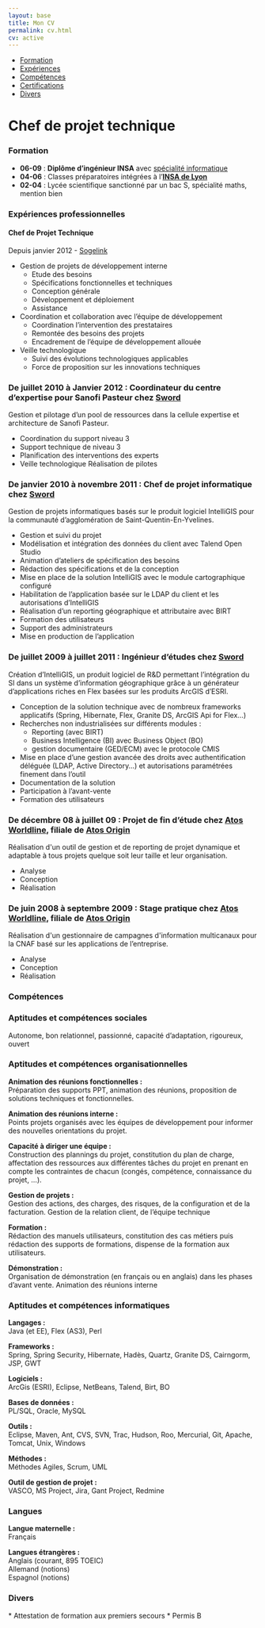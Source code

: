 ```yaml
---
layout: base
title: Mon CV
permalink: cv.html
cv: active
---
```


<div class="background-wrapper">
    <div id="cv-menu" class="pure-menu pure-menu-open pure-menu-horizontal">
        <ul>
            <li><a href="#formation">Formation</a></li>
            <li><a href="#experiences">Expériences</a></li>
            <li><a href="#competences">Compétences</a></li>
            <li><a href="#certifications">Certifications</a></li>
            <li><a href="#divers">Divers</a></li>
        </ul>
    </div>
</div>

<h1 class="cv-titre">Chef de projet technique</h1>


<h3 id="formation">Formation</h3>

 - **06-09** : **Diplôme d’ingénieur INSA** avec [spécialité informatique](http://if.insa-lyon.fr)
 - **04-06** : Classes préparatoires intégrées à l’**[INSA de Lyon](http://www.insa-lyon.fr/)**
 - **02-04** : Lycée scientifique sanctionné par un bac S, spécialité maths, mention bien



<h3 id="experiences">Expériences professionnelles</h3>

<h4 class="cv-titre-job">Chef de Projet Technique</h4>
<div class="cv-detail-job">Depuis janvier 2012 - <a href="http://sogelink.fr/" alt="Sogelink" title="Sogelink">Sogelink</a></div>


- Gestion de projets de développement interne
    - Etude des besoins
    - Spécifications fonctionnelles et techniques
    - Conception générale
    - Développement et déploiement
    - Assistance
- Coordination et collaboration avec l’équipe de développement
    * Coordination l’intervention des prestataires
    * Remontée des besoins des projets
    * Encadrement de l’équipe de développement allouée
- Veille technologique
    - Suivi des évolutions technologiques applicables
    - Force de proposition sur les innovations techniques

### De juillet 2010 à Janvier 2012 : Coordinateur du centre d’expertise pour Sanofi Pasteur chez [Sword](http://www.sword-group.com/)
 
Gestion et pilotage d’un pool de ressources dans la cellule expertise et architecture de Sanofi Pasteur.

- Coordination du support niveau 3
- Support technique de niveau 3 
- Planification des interventions des experts 
- Veille technologique Réalisation de pilotes

### De janvier 2010 à novembre 2011 : Chef de projet informatique chez [Sword](http://www.sword-group.com)
 
Gestion de projets informatiques basés sur le produit logiciel IntelliGIS pour la communauté d’agglomération de Saint-Quentin-En-Yvelines.

- Gestion et suivi du projet
- Modélisation et intégration des données du client avec Talend Open Studio
- Animation d’ateliers de spécification des besoins
- Rédaction des spécifications et de la conception
- Mise en place de la solution IntelliGIS avec le module cartographique configuré
- Habilitation de l’application basée sur le LDAP du client et les autorisations d’IntelliGIS
- Réalisation d’un reporting géographique et attributaire avec BIRT
- Formation des utilisateurs
- Support des administrateurs
- Mise en production de l’application

### De juillet 2009 à juillet 2011 : Ingénieur d’études chez [Sword](http://www.sword-group.com)
 
Création d’IntelliGIS, un produit logiciel de R&D permettant
l’intégration du SI dans un système d’information géographique gr&acirc;ce &agrave;
un générateur d’applications riches en Flex basées sur les produits
ArcGIS d’ESRI.

-  Conception de la solution technique avec de nombreux frameworks
    applicatifs (Spring, Hibernate, Flex, Granite DS, ArcGIS Api for
    Flex…)
-  Recherches non industrialisées sur différents modules :
    - Reporting (avec BIRT)
    - Business Intelligence (BI) avec Business Object (BO)
    - gestion documentaire (GED/ECM) avec le protocole CMIS
-  Mise en place d’une gestion avancée des droits avec authentification
    déléguée (LDAP, Active Directory…) et autorisations paramétrées
    finement dans l’outil
-  Documentation de la solution
-  Participation à l’avant-vente
-  Formation des utilisateurs


### De décembre 08 à juillet 09 : Projet de fin d’étude chez [Atos Worldline](www.atosworldline.com), filiale de [Atos Origin](http://www.atosorigin.com)
Réalisation d'un outil de gestion et de reporting de projet dynamique et adaptable à tous projets quelque soit leur taille et leur organisation.

- Analyse
- Conception
- Réalisation

### De juin 2008 à septembre 2009 : Stage pratique chez [Atos Worldline](www.atosworldline.com), filiale de [Atos Origin](http://www.atosorigin.com)
Réalisation d'un gestionnaire de campagnes d'information multicanaux pour la CNAF basé sur les applications de l’entreprise.

- Analyse
- Conception
- Réalisation

<h3 id="competences">Compétences</h3>

### Aptitudes et compétences sociales
Autonome, bon relationnel, passionné, capacité d’adaptation, rigoureux, ouvert

### Aptitudes et compétences organisationnelles

**Animation des réunions fonctionnelles :**  
Préparation des supports PPT, animation des réunions, proposition de solutions techniques et fonctionnelles.

**Animation des réunions interne :**  
Points projets organisés avec les équipes de développement pour informer des nouvelles orientations du projet.

**Capacité à diriger une équipe :**  
Construction des plannings du projet, constitution du plan de charge, affectation des ressources aux différentes tâches du projet en prenant en
compte les contraintes de chacun (congés, compétence, connaissance du projet, …).

**Gestion de projets :**  
Gestion des actions, des charges, des risques, de la configuration et de la facturation.
Gestion de la relation client, de l’équipe technique
  
**Formation :**  
Rédaction des manuels utilisateurs, constitution des cas métiers puis rédaction des supports de formations, dispense de la formation aux utilisateurs.
  
**Démonstration :**  
Organisation de démonstration (en français ou en anglais) dans les phases d’avant vente.
Animation des réunions interne

### Aptitudes et compétences informatiques
**Langages :**  
Java (et EE), Flex (AS3), Perl
  
**Frameworks :**  
Spring, Spring Security, Hibernate, Hadès, Quartz, Granite DS, Cairngorm, JSP, GWT
  
**Logiciels :**  
ArcGis (ESRI), Eclipse, NetBeans, Talend, Birt, BO
  
**Bases de données :**  
PL/SQL, Oracle, MySQL
  
**Outils :**  
Eclipse, Maven, Ant, CVS, SVN, Trac, Hudson, Roo, Mercurial, Git, Apache, Tomcat, Unix, Windows

**Méthodes :**  
Méthodes Agiles, Scrum, UML
  
**Outil de gestion de projet :**  
VASCO, MS Project, Jira, Gant Project, Redmine

### Langues

**Langue maternelle :**  
Français

**Langues étrangères :**  
Anglais (courant, 895 TOEIC)  
Allemand (notions)  
Espagnol (notions)  

<h3 id="divers">Divers</h3>
* Attestation de formation aux premiers secours
* Permis B
